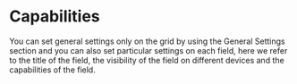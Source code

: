 # Capabilities

You can set general settings only on the grid by using the General Settings section and you can also set particular settings on each field, here we refer to the title of the field, the visibility of the field on different devices and the capabilities of the field.